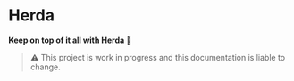 # Herda

**Keep on top of it all with Herda** :cow2:

> :warning: This project is work in progress and this documentation is liable to change.
